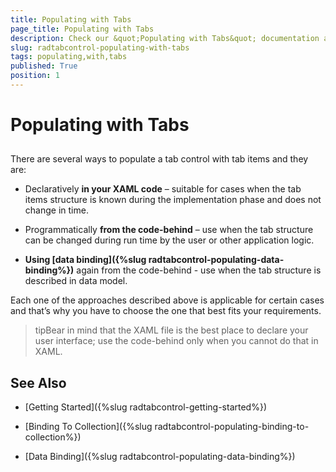 ```yaml
---
title: Populating with Tabs
page_title: Populating with Tabs
description: Check our &quot;Populating with Tabs&quot; documentation article for the RadTabControl {{ site.framework_name }} control.
slug: radtabcontrol-populating-with-tabs
tags: populating,with,tabs
published: True
position: 1
---
```


# Populating with Tabs



## 

There are several ways to populate a tab control with tab items and they are:

* Declaratively __in your XAML code__ – suitable for cases when the tab items structure is known during the implementation phase and does not change in time.
					

* Programmatically __from the code-behind__ – use when the tab structure can be changed during run time by the user or other application logic.
					

* __Using [data binding]({%slug radtabcontrol-populating-data-binding%})__ again from the code-behind - use when the tab structure is described in data model.
					

Each one of the approaches described above is applicable for certain cases and that’s why you have to choose the one that best fits your requirements.

>tipBear in mind that the XAML file is the best place to declare your user interface; use the code-behind only when you cannot do that in XAML.

## See Also

 * [Getting Started]({%slug radtabcontrol-getting-started%})

 * [Binding To Collection]({%slug radtabcontrol-populating-binding-to-collection%})

 * [Data Binding]({%slug radtabcontrol-populating-data-binding%})
